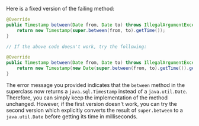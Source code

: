 Here is a fixed version of the failing method:

```java
@Override
public Timestamp between(Date from, Date to) throws IllegalArgumentException {
    return new Timestamp(super.between(from, to).getTime());
}

// If the above code doesn't work, try the following:

@Override
public Timestamp between(Date from, Date to) throws IllegalArgumentException {
    return new Timestamp(new Date(super.between(from, to).getTime()).getTime());
}
```
The error message you provided indicates that the `between` method in the superclass now returns a `java.sql.Timestamp` instead of a `java.util.Date`. Therefore, you can simply keep the implementation of the method unchanged. However, if the first version doesn't work, you can try the second version which explicitly converts the result of `super.between` to a `java.util.Date` before getting its time in milliseconds.
